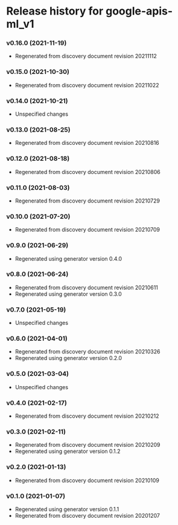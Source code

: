 # Release history for google-apis-ml_v1

### v0.16.0 (2021-11-19)

* Regenerated from discovery document revision 20211112

### v0.15.0 (2021-10-30)

* Regenerated from discovery document revision 20211022

### v0.14.0 (2021-10-21)

* Unspecified changes

### v0.13.0 (2021-08-25)

* Regenerated from discovery document revision 20210816

### v0.12.0 (2021-08-18)

* Regenerated from discovery document revision 20210806

### v0.11.0 (2021-08-03)

* Regenerated from discovery document revision 20210729

### v0.10.0 (2021-07-20)

* Regenerated from discovery document revision 20210709

### v0.9.0 (2021-06-29)

* Regenerated using generator version 0.4.0

### v0.8.0 (2021-06-24)

* Regenerated from discovery document revision 20210611
* Regenerated using generator version 0.3.0

### v0.7.0 (2021-05-19)

* Unspecified changes

### v0.6.0 (2021-04-01)

* Regenerated from discovery document revision 20210326
* Regenerated using generator version 0.2.0

### v0.5.0 (2021-03-04)

* Unspecified changes

### v0.4.0 (2021-02-17)

* Regenerated from discovery document revision 20210212

### v0.3.0 (2021-02-11)

* Regenerated from discovery document revision 20210209
* Regenerated using generator version 0.1.2

### v0.2.0 (2021-01-13)

* Regenerated from discovery document revision 20210109

### v0.1.0 (2021-01-07)

* Regenerated using generator version 0.1.1
* Regenerated from discovery document revision 20201207

